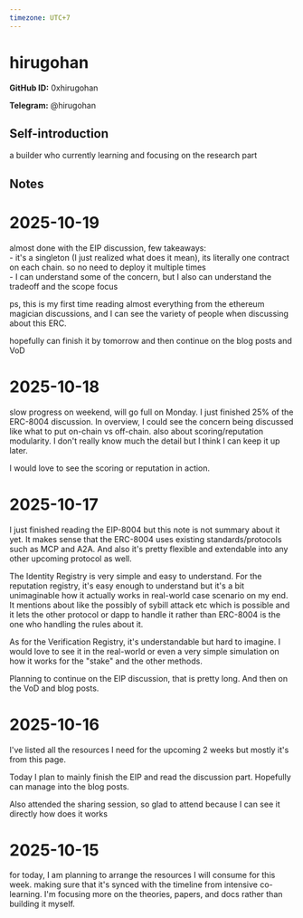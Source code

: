 ```yaml
---
timezone: UTC+7
---
```


# hirugohan

**GitHub ID:** 0xhirugohan

**Telegram:** @hirugohan

## Self-introduction

a builder who currently learning and focusing on the research part

## Notes
<!-- Content_START -->
# 2025-10-19
<!-- DAILY_CHECKIN_2025-10-19_START -->
almost done with the EIP discussion, few takeaways:  
\- it's a singleton (I just realized what does it mean), its literally one contract on each chain. so no need to deploy it multiple times  
\- I can understand some of the concern, but I also can understand the tradeoff and the scope focus  
  
ps, this is my first time reading almost everything from the ethereum magician discussions, and I can see the variety of people when discussing about this ERC.  
  
hopefully can finish it by tomorrow and then continue on the blog posts and VoD
<!-- DAILY_CHECKIN_2025-10-19_END -->

# 2025-10-18
<!-- DAILY_CHECKIN_2025-10-18_START -->

slow progress on weekend, will go full on Monday. I just finished 25% of the ERC-8004 discussion. In overview, I could see the concern being discussed like what to put on-chain vs off-chain. also about scoring/reputation modularity. I don't really know much the detail but I think I can keep it up later.  
  
I would love to see the scoring or reputation in action.
<!-- DAILY_CHECKIN_2025-10-18_END -->

# 2025-10-17
<!-- DAILY_CHECKIN_2025-10-17_START -->


I just finished reading the EIP-8004 but this note is not summary about it yet. It makes sense that the ERC-8004 uses existing standards/protocols such as MCP and A2A. And also it's pretty flexible and extendable into any other upcoming protocol as well.  
  
The Identity Registry is very simple and easy to understand. For the reputation registry, it's easy enough to understand but it's a bit unimaginable how it actually works in real-world case scenario on my end. It mentions about like the possibly of sybill attack etc which is possible and it lets the other protocol or dapp to handle it rather than ERC-8004 is the one who handling the rules about it.  
  
As for the Verification Registry, it's understandable but hard to imagine. I would love to see it in the real-world or even a very simple simulation on how it works for the "stake" and the other methods.  
  
Planning to continue on the EIP discussion, that is pretty long. And then on the VoD and blog posts.
<!-- DAILY_CHECKIN_2025-10-17_END -->

# 2025-10-16
<!-- DAILY_CHECKIN_2025-10-16_START -->



I've listed all the resources I need for the upcoming 2 weeks but mostly it's from this page.  
  
Today I plan to mainly finish the EIP and read the discussion part. Hopefully can manage into the blog posts.

Also attended the sharing session, so glad to attend because I can see it directly how does it works
<!-- DAILY_CHECKIN_2025-10-16_END -->

# 2025-10-15
<!-- DAILY_CHECKIN_2025-10-15_START -->




for today, I am planning to arrange the resources I will consume for this week. making sure that it's synced with the timeline from intensive co-learning. I'm focusing more on the theories, papers, and docs rather than building it myself.
<!-- DAILY_CHECKIN_2025-10-15_END -->
<!-- Content_END -->
